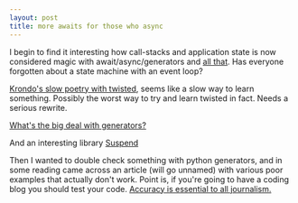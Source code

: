 ```yaml
---
layout: post
title: more awaits for those who async
---
```


I begin to find it interesting how call-stacks and application state is now considered magic with await/async/generators and [all that](http://bjouhier.wordpress.com/2013/06/01/bringing-asyncawait-to-life-in-javascript/). Has everyone forgotten about a state machine with an event loop?

[Krondo's slow poetry with twisted](http://krondo.com/?page_id=1327), seems like a slow way to learn something. Possibly the worst way to try and learn twisted in fact. Needs a serious rewrite.

[What's the big deal with generators?](http://devsmash.com/blog/whats-the-big-deal-with-generators)

And an interesting library
[Suspend](https://github.com/jmar777/suspend)

Then I wanted to double check something with python generators, and in some reading came across an article (will go unnamed) with various poor examples that actually don't work. Point is, if you're going to have a coding blog you should test your code. [Accuracy is essential to all journalism.](http://www.mediahelpingmedia.org/training-resources/editorial-ethics/237-the-importance-of-accuracy-in-journalism)
